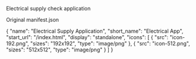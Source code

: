 Electrical supply check application

Original manifest.json


{
  "name": "Electrical Supply Application",
  "short_name": "Electrical App",
  "start_url": "/index.html",
  "display": "standalone",
  "icons": [
    {
      "src": "icon-192.png",
      "sizes": "192x192",
      "type": "image/png"
    },
    {
      "src": "icon-512.png",
      "sizes": "512x512",
      "type": "image/png"
    }
  ]
}


